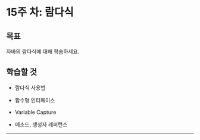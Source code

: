 # 15주 차: 람다식

## 목표

자바의 람다식에 대해 학습하세요.

## 학습할 것

- 람다식 사용법

- 함수형 인터페이스
- Variable Capture
- 메소드, 생성자 레퍼런스

---

